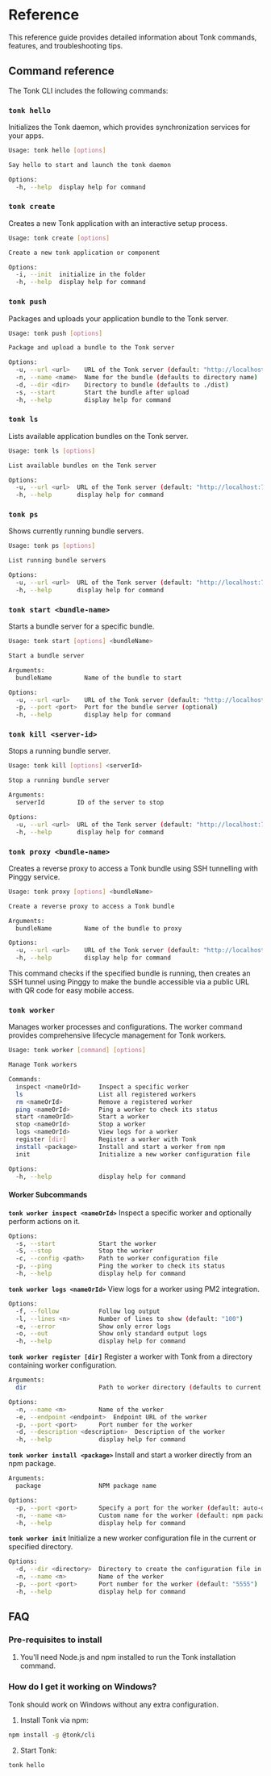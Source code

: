 # Reference

This reference guide provides detailed information about Tonk commands, features, and troubleshooting tips.

## Command reference

The Tonk CLI includes the following commands:

### `tonk hello`

Initializes the Tonk daemon, which provides synchronization services for your apps.

```bash
Usage: tonk hello [options]

Say hello to start and launch the tonk daemon

Options:
  -h, --help  display help for command
```

### `tonk create`

Creates a new Tonk application with an interactive setup process.

```bash
Usage: tonk create [options]

Create a new tonk application or component

Options:
  -i, --init  initialize in the folder
  -h, --help  display help for command
```

### `tonk push`

Packages and uploads your application bundle to the Tonk server.

```bash
Usage: tonk push [options]

Package and upload a bundle to the Tonk server

Options:
  -u, --url <url>    URL of the Tonk server (default: "http://localhost:7777")
  -n, --name <name>  Name for the bundle (defaults to directory name)
  -d, --dir <dir>    Directory to bundle (defaults to ./dist)
  -s, --start        Start the bundle after upload
  -h, --help         display help for command
```

### `tonk ls`

Lists available application bundles on the Tonk server.

```bash
Usage: tonk ls [options]

List available bundles on the Tonk server

Options:
  -u, --url <url>  URL of the Tonk server (default: "http://localhost:7777")
  -h, --help       display help for command
```

### `tonk ps`

Shows currently running bundle servers.

```bash
Usage: tonk ps [options]

List running bundle servers

Options:
  -u, --url <url>  URL of the Tonk server (default: "http://localhost:7777")
  -h, --help       display help for command
```

### `tonk start <bundle-name>`

Starts a bundle server for a specific bundle.

```bash
Usage: tonk start [options] <bundleName>

Start a bundle server

Arguments:
  bundleName         Name of the bundle to start

Options:
  -u, --url <url>    URL of the Tonk server (default: "http://localhost:7777")
  -p, --port <port>  Port for the bundle server (optional)
  -h, --help         display help for command
```

### `tonk kill <server-id>`

Stops a running bundle server.

```bash
Usage: tonk kill [options] <serverId>

Stop a running bundle server

Arguments:
  serverId         ID of the server to stop

Options:
  -u, --url <url>  URL of the Tonk server (default: "http://localhost:7777")
  -h, --help       display help for command
```

### `tonk proxy <bundle-name>`

Creates a reverse proxy to access a Tonk bundle using SSH tunnelling with Pinggy service.

```bash
Usage: tonk proxy [options] <bundleName>

Create a reverse proxy to access a Tonk bundle

Arguments:
  bundleName         Name of the bundle to proxy

Options:
  -u, --url <url>    URL of the Tonk server (default: "http://localhost:7777")
  -h, --help         display help for command
```

This command checks if the specified bundle is running, then creates an SSH tunnel using Pinggy to make the bundle accessible via a public URL with QR code for easy mobile access.

### `tonk worker`

Manages worker processes and configurations. The worker command provides comprehensive lifecycle management for Tonk workers.

```bash
Usage: tonk worker [command] [options]

Manage Tonk workers

Commands:
  inspect <nameOrId>     Inspect a specific worker
  ls                     List all registered workers
  rm <nameOrId>          Remove a registered worker
  ping <nameOrId>        Ping a worker to check its status
  start <nameOrId>       Start a worker
  stop <nameOrId>        Stop a worker
  logs <nameOrId>        View logs for a worker
  register [dir]         Register a worker with Tonk
  install <package>      Install and start a worker from npm
  init                   Initialize a new worker configuration file

Options:
  -h, --help             display help for command
```

#### Worker Subcommands

**`tonk worker inspect <nameOrId>`**
Inspect a specific worker and optionally perform actions on it.

```bash
Options:
  -s, --start            Start the worker
  -S, --stop             Stop the worker
  -c, --config <path>    Path to worker configuration file
  -p, --ping             Ping the worker to check its status
  -h, --help             display help for command
```

**`tonk worker logs <nameOrId>`**
View logs for a worker using PM2 integration.

```bash
Options:
  -f, --follow           Follow log output
  -l, --lines <n>        Number of lines to show (default: "100")
  -e, --error            Show only error logs
  -o, --out              Show only standard output logs
  -h, --help             display help for command
```

**`tonk worker register [dir]`**
Register a worker with Tonk from a directory containing worker configuration.

```bash
Arguments:
  dir                    Path to worker directory (defaults to current directory)

Options:
  -n, --name <n>         Name of the worker
  -e, --endpoint <endpoint>  Endpoint URL of the worker
  -p, --port <port>      Port number for the worker
  -d, --description <description>  Description of the worker
  -h, --help             display help for command
```

**`tonk worker install <package>`**
Install and start a worker directly from an npm package.

```bash
Arguments:
  package                NPM package name

Options:
  -p, --port <port>      Specify a port for the worker (default: auto-detect)
  -n, --name <n>         Custom name for the worker (default: npm package name)
  -h, --help             display help for command
```

**`tonk worker init`**
Initialize a new worker configuration file in the current or specified directory.

```bash
Options:
  -d, --dir <directory>  Directory to create the configuration file in (default: ".")
  -n, --name <n>         Name of the worker
  -p, --port <port>      Port number for the worker (default: "5555")
  -h, --help             display help for command
```

## FAQ

### Pre-requisites to install

1. You'll need Node.js and npm installed to run the Tonk installation command.

### How do I get it working on Windows?

Tonk should work on Windows without any extra configuration.

1. Install Tonk via npm:

```bash
npm install -g @tonk/cli
```

2. Start Tonk:

```bash
tonk hello
```
